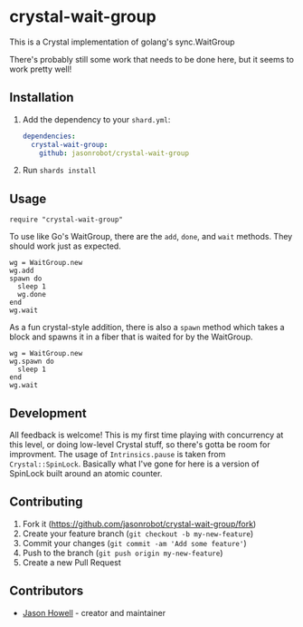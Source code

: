 # crystal-wait-group

This is a Crystal implementation of golang's sync.WaitGroup

There's probably still some work that needs to be done here, but it seems to work pretty well!

## Installation

1. Add the dependency to your `shard.yml`:

   ```yaml
   dependencies:
     crystal-wait-group:
       github: jasonrobot/crystal-wait-group
   ```

2. Run `shards install`

## Usage

```crystal
require "crystal-wait-group"
```

To use like Go's WaitGroup, there are the `add`, `done`, and `wait` methods. They should work just as expected.

```
wg = WaitGroup.new
wg.add
spawn do
  sleep 1
  wg.done
end
wg.wait
```

As a fun crystal-style addition, there is also a `spawn` method which takes a block and spawns it in a fiber that is waited for by the WaitGroup.

```
wg = WaitGroup.new
wg.spawn do
  sleep 1
end
wg.wait
```

## Development

All feedback is welcome! This is my first time playing with concurrency at this level, or doing low-level Crystal stuff, so there's gotta be room for improvment. The usage of `Intrinsics.pause` is taken from `Crystal::SpinLock`. Basically what I've gone for here is a version of SpinLock built around an atomic counter.

## Contributing

1. Fork it (<https://github.com/jasonrobot/crystal-wait-group/fork>)
2. Create your feature branch (`git checkout -b my-new-feature`)
3. Commit your changes (`git commit -am 'Add some feature'`)
4. Push to the branch (`git push origin my-new-feature`)
5. Create a new Pull Request

## Contributors

- [Jason Howell](https://github.com/jasonrobot) - creator and maintainer
